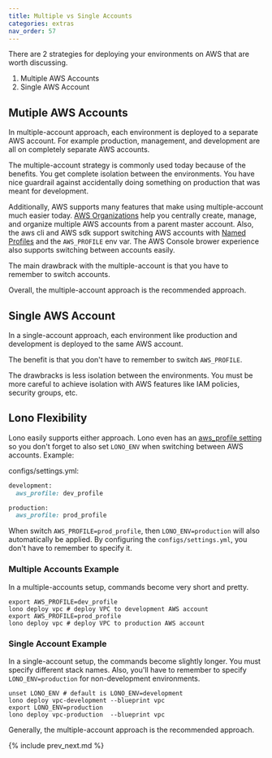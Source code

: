 ```yaml
---
title: Multiple vs Single Accounts
categories: extras
nav_order: 57
---
```


There are 2 strategies for deploying your environments on AWS that are worth discussing.

1. Multiple AWS Accounts
2. Single AWS Account

## Mutiple AWS Accounts

In multiple-account approach, each environment is deployed to a separate AWS account. For example production, management, and development are all on completely separate AWS accounts.

The multiple-account strategy is commonly used today because of the benefits.  You get complete isolation between the environments. You have nice guardrail against accidentally doing something on production that was meant for development.

Additionally, AWS supports many features that make using multiple-account much easier today.  [AWS Organizations](https://aws.amazon.com/organizations/) help you centrally create, manage, and organize multiple AWS accounts from a parent master account.  Also, the aws cli and AWS sdk support switching AWS accounts with [Named Profiles](https://docs.aws.amazon.com/cli/latest/userguide/cli-configure-profiles.html) and the `AWS_PROFILE` env var.  The AWS Console brower experience also supports switching between accounts easily.

The main drawbrack with the multiple-account is that you have to remember to switch accounts.

Overall, the multiple-account approach is the recommended approach.

## Single AWS Account

In a single-account approach, each environment like production and development is deployed to the same AWS account.

The benefit is that you don't have to remember to switch `AWS_PROFILE`.

The drawbracks is less isolation between the environments. You must be more careful to achieve isolation with AWS features like IAM policies, security groups, etc.

## Lono Flexibility

Lono easily supports either approach. Lono even has an [aws_profile setting](https://lono.cloud/docs/configuration/settings/) so you don't forget to also set `LONO_ENV` when switching between AWS accounts.  Example:

configs/settings.yml:

```ruby
development:
  aws_profile: dev_profile

production:
  aws_profile: prod_profile
```

When switch `AWS_PROFILE=prod_profile`, then `LONO_ENV=production` will also automatically be applied. By configuring the `configs/settings.yml`, you don't have to remember to specify it.

### Multiple Accounts Example

In a multiple-accounts setup, commands become very short and pretty.

    export AWS_PROFILE=dev_profile
    lono deploy vpc # deploy VPC to development AWS account
    export AWS_PROFILE=prod_profile
    lono deploy vpc # deploy VPC to production AWS account

### Single Account Example

In a single-account setup, the commands become slightly longer. You must specify different stack names. Also, you'll have to remember to specify `LONO_ENV=production` for non-development environments.

    unset LONO_ENV # default is LONO_ENV=development
    lono deploy vpc-development --blueprint vpc
    export LONO_ENV=production
    lono deploy vpc-production  --blueprint vpc

Generally, the multiple-account approach is the recommended approach.

{% include prev_next.md %}
